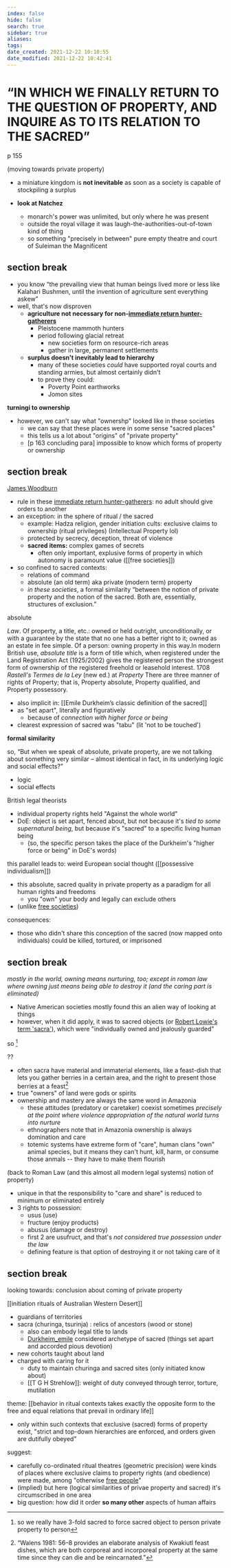 ```yaml
---
index: false
hide: false
search: true
sidebar: true
aliases:
tags:
date_created: 2021-12-22 10:10:55
date_modified: 2021-12-22 10:42:41
---
```


# “IN WHICH WE FINALLY RETURN TO THE QUESTION OF PROPERTY, AND INQUIRE AS TO ITS RELATION TO THE SACRED”

p 155

(moving towards private property)

- a miniature kingdom is  **not inevitable** as soon as a society is capable of stockpiling a surplus

- **look at Natchez**
	- monarch's power was unlimited, but only where he was present
	- outside the royal village it was laugh-the-authorities-out-of-town kind of thing
	- so something "precisely in between" pure empty theatre and court of Suleiman the Magnificent

## section break

- you know “the prevailing view that human beings lived more or less like Kalahari Bushmen, until the invention of agriculture sent everything askew”
- well, that's now disproven
	- **agriculture not necessary for non-[immediate return hunter-gatherers](immediate_return_hunter-gatherers.md)**
		- Pleistocene mammoth hunters
		- period following glacial retreat
			- new societies form on resource-rich areas
			- gather in large, permanent settlements
	- **surplus doesn't inevitably lead to hierarchy**
		- many of these societies *could* have supported royal courts and standing armies, but almost certainly didn't
		- to prove they could:
			- Poverty Point earthworks
			- Jomon sites

**turningi to ownership**
- however, we can't say what "ownershp" looked like in these societies
	- we can say that these places were in some sense "sacred places"
	- this tells us a lot about "origins" of "private property"
	- [p 163 concluding para] impossible to know which forms of property or ownership

## section break

[James Woodburn](James_Woodburn.md)

- rule in these [immediate return hunter-gatherers](immediate_return_hunter-gatherers.md): no adult should give orders to another
- an exception: in the sphere of ritual / the sacred
	- example: Hadza religion, gender initiation cults: exclusive claims to ownership (ritual privileges) (Intellectual Property lol)
	- protected by secrecy, deception, threat of violence
	- **sacred items:** complex games of secrets
		- often only important, explusive forms of property in which autonomy is paramount value ([[free societies]])
- so confined to sacred contexts:
	- relations of command
	- absolute (an old term) aka private (modern term) property
	- *in these societies*, a formal similarity “between the notion of private property and the notion of the sacred. Both are, essentially, structures of exclusion.”

absolute

_Law_. Of property, a title, etc.: owned or held outright, unconditionally, or with a guarantee by the state that no one has a better right to it; owned as an estate in fee simple. Of a person: owning property in this way.In modern British use, _absolute title_ is a form of title which, when registered under the Land Registration Act (1925/2002) gives the registered person the strongest form of ownership of the registered freehold or leasehold interest.
1708 _Rastell's Termes de la Ley_ (new ed.) at _Property_ There are three manner of rights of Property; that is, Property absolute, Property qualified, and Property possessory.

- also implicit in:
[[Emile Durkheim’s classic definition of the sacred]]
- as "set apart", literally and figuratively
	- because of *connection with higher force or being*
- clearest expression of sacred was "tabu" (lit 'not to be touched')

**formal similarity**

so, “But when we speak of absolute, private property, are we not talking about something very similar – almost identical in fact, in its underlying logic and social effects?”

- logic
- social effects

British legal theorists

- individual property rights held "Against the whole world"
- DoE: object is set apart, fenced about, but not because it's *tied to some supernatural being*, but because it's "sacred" to a specific living human being
	- (so, the specific person takes the place of the Durkheim's "higher force or being" in DoE's words)

this parallel leads to: weird European social thought ([[possessive individualism]])

- this absolute, sacred quality in private property as a paradigm for all human rights and freedoms
	- you "own" your body and legally can exclude others
- (unlike [free societies](free_societies.md))

consequences:

- those who didn't share this conception of the sacred (now mapped onto individuals) could be killed, tortured, or imprisoned

## section break

*mostly in the world, owning means nurturing, too; except in roman law where owning just means being able to destroy it (and the caring part is eliminated)*

- Native American societies mostly found this an alien way of looking at things
- however, when it did apply, it was to sacred objects (or [Robert Lowie's term 'sacra'](Robert_Lowie_sacra.md)), which were "individually owned and jealously guarded"

so [^1]

??
- often sacra have material and immaterial elements, like a feast-dish that lets you gather berries in a certain area, and the right to present those berries at a feast[^2]
- true "owners" of land were gods or spirits
- ownership and mastery are always the same word in Amazonia
	- these attitudes (predatory or caretaker) coexist sometimes *precisely at the point where violence appropriation of the natural world turns into nurture*
	- ethnographers note that in Amazonia ownership is always domination and care
	- totemic systems have extreme form of "care", human clans "own" animal species, but it means they can't hunt, kill, harm, or consume those anmals -- they have to make them flourish

(back to Roman Law (and this almost all modern legal systems) notion of property)
- unique in that the responsibility to "care and share" is reduced to minimum or eliminated entirely
- 3 rights to possession: 
	- usus (use)
	- fructure (enjoy products)
	- abusus (damage or destroy)
	- first 2 are usufruct, and that's *not considered true possession under the law*
	- defining feature is that option of destroying it or not taking care of it

## section break

looking towards: conclusion about coming of private property

[[initiation rituals of Australian Western Desert]]
- guardians of territories
- sacra (churinga, tsurinja) : relics of ancestors (wood or stone)
	- also can embody legal title to lands
	- [Durkheim_emile](Durkheim_emile.md) considered archetype of sacred (things set apart and accorded pious devotion)
- new cohorts taught about land
- charged with caring for it
	- duty to maintain churinga and sacred sites (only initiated know about)
	- [[T G H Strehlow]]: weight of duty conveyed through terror, torture, mutilation

theme: [[behavior in ritual contexts takes exactly the opposite form to the free and equal relations that prevail in ordinary life]]
- only within such contexts that exclusive (sacred) forms of property exist, "strict and top-down hierarchies are enforced, and orders given are dutifully obeyed"

suggest:
- carefully co-ordinated ritual theatres (geometric precision) were kinds of places where exclusive claims to property rights (and obedience) were made, among "otherwise [free people](free_societies.md)"
- (implied) but here (logical similarities of privae property and sacred) it's circumscribed in one area
- big question: how did it order **so many other** aspects of human affairs


[^1]: so we really have 3-fold
     sacred to force
	 sacred object to person
	 private property to person
[^2]: “Walens 1981: 56–8 provides an elaborate analysis of Kwakiutl feast dishes, which are both corporeal and incorporeal property at the same time since they can die and be reincarnated.”

